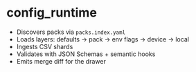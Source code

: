 # config_runtime

-    Discovers packs via `packs.index.yaml`
-    Loads layers: defaults → pack → env flags → device → local
-    Ingests CSV shards
-    Validates with JSON Schemas + semantic hooks
-    Emits merge diff for the drawer
